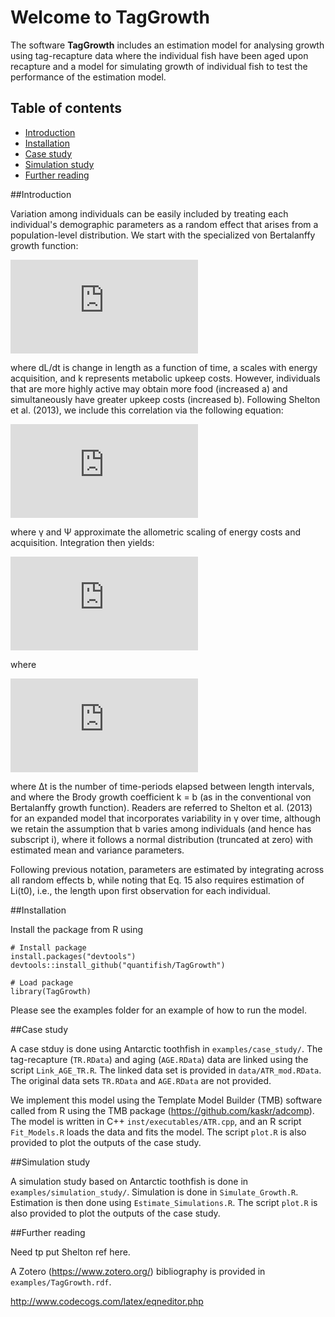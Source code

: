Welcome to TagGrowth
==========

The software **TagGrowth** includes an estimation model for analysing growth using
tag-recapture data where the individual fish have been aged upon recapture and a
model for simulating growth of individual fish to test the performance of the
estimation model.


## Table of contents

- [Introduction](#introduction)
- [Installation](#installation)
- [Case study](#case-study)
- [Simulation study](#simulation-study)
- [Further reading](#further-reading)


##Introduction 

Variation among individuals can be easily included by treating
each individual's demographic parameters as a random effect that arises from a
population-level distribution. We start with the specialized von Bertalanffy
growth function:

![equation](http://latex.codecogs.com/gif.latex?%5Cfrac%7BdL%7D%7Bdt%7D%20%3D%20a%20-%20kL)

where dL/dt is change in length as a function of time, a scales with energy
acquisition, and k represents metabolic upkeep costs. However, individuals that
are more highly active may obtain more food (increased a) and simultaneously
have greater upkeep costs (increased b). Following Shelton et al. (2013), we
include this correlation via the following equation:

![equation](http://latex.codecogs.com/gif.latex?a_i%20%3D%20%5Cgamma%20k_i%5E%5Cpsi)

where γ and Ψ approximate the allometric scaling of energy costs and
acquisition. Integration then yields:

![equation](http://latex.codecogs.com/gif.latex?L%28t&plus;%5CDelta_t%29%3DL%28t%29%5Cexp%5Cleft%28%5Cfrac%7B-k%7D%7Bn_%5CDelta%7D%5CDelta_t%5Cright%29&plus;%5Cleft%28%5Cfrac%7B-k%7D%7Bn_%5CDelta%7D%5Cright%29%5E%7B%5Cpsi-1%7D%5Cleft%281-%5Cexp%5Cleft%28%5Cfrac%7B-k%7D%7Bn_%5CDelta%7D%5Cright%29%5Cright%29%5Cfrac%7B%5Cgamma%7D%7Bn_%5CDelta%7D%5Csum%5E%7B%5CDelta_t-1%7D_%7Bj%3D1%7D%5Cexp%5Cleft%28%5Cfrac%7B-k%7D%7Bn_%5CDelta%7Dj%5Cright%29&plus;z_%7B%5CDelta_t%7D)

where

![equation](http://latex.codecogs.com/gif.latex?z_%7B%5CDelta_t%7D%20%5Csim%20%5Cmathcal%7BN%7D%20%5Cleft%280%2C%20%5Csigma%5E2_z%20%5Cleft%5B%20%5Cleft%28%20%5Cfrac%7B-k%7D%7Bn_%5CDelta%7D%20%5Cright%29%5E%7B%5Cpsi-1%7D%20%5Cleft%28%201%20-%20%5Cexp%20%5Cleft%28%20%5Cfrac%7B-k%7D%7Bn_%5CDelta%7D%20%5Cright%20%29%20%5Cright%20%29%20%5Cright%5D%5E2%20%5Csum%5E%7B%5CDelta_t%20-%201%7D_%7Bj%3D1%7D%20%5Cexp%20%5Cleft%28%20-2%20%5Cfrac%7B-k%7D%7Bn_%5CDelta%7D%20j%20%5Cright%20%29%20%5Cright%29)

where Δt is the number of time-periods elapsed between length intervals, and
where the Brody growth coefficient k = b (as in the conventional von Bertalanffy
growth function). Readers are referred to Shelton et al. (2013) for an expanded
model that incorporates variability in γ over time, although we retain the
assumption that b varies among individuals (and hence has subscript i), where it
follows a normal distribution (truncated at zero) with estimated mean and
variance parameters.

Following previous notation, parameters are estimated by integrating across all
random effects b, while noting that Eq. 15 also requires estimation of Li(t0),
i.e., the length upon first observation for each individual.


##Installation

Install the package from R using

    # Install package
    install.packages("devtools")
    devtools::install_github("quantifish/TagGrowth")
    
    # Load package
    library(TagGrowth)

Please see the examples folder for an example of how to run the model.


##Case study

A case stduy is done using Antarctic toothfish in `examples/case_study/`. The tag-recapture (`TR.RData`) and aging (`AGE.RData`) data are linked using the script `Link_AGE_TR.R`. The linked data set is provided in `data/ATR_mod.RData`. The original data sets `TR.RData` and `AGE.RData` are not provided.

We implement this model using the Template Model Builder (TMB) software called from R using the TMB package (https://github.com/kaskr/adcomp). The model is written in C++ `inst/executables/ATR.cpp`, and an R script `Fit_Models.R` loads the data and fits the model. The script `plot.R` is also provided to plot the outputs of the case study.


##Simulation study

A simulation study based on Antarctic toothfish is done in `examples/simulation_study/`. Simulation is done in `Simulate_Growth.R`. Estimation is then done using `Estimate_Simulations.R`. The script `plot.R` is also provided to plot the outputs of the case study.


##Further reading

Need tp put Shelton ref here.

A Zotero (https://www.zotero.org/) bibliography is provided in `examples/TagGrowth.rdf`.

http://www.codecogs.com/latex/eqneditor.php
